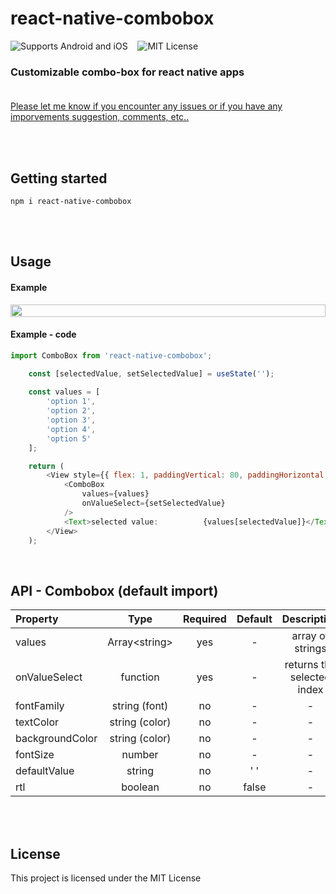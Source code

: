 # react-native-combobox
![Supports Android and iOS](https://img.shields.io/badge/platforms-android%20|%20ios-blue.svg) &nbsp;&nbsp;
![MIT License](https://img.shields.io/npm/l/react-native-range-slider-expo?color=red)
### Customizable combo-box for react native apps <br/><br/>

[Please let me know if you encounter any issues or if you have any imporvements suggestion, comments, etc..](https://github.com/D10S60948/react-native-combobox/issues)

<br/><br/>
## Getting started
`npm i react-native-combobox`

<br/><br/>

## Usage
#### Example 

<div style="display:flex;flex-direction:row">
  <img src="https://res.cloudinary.com/dexts7jfo/image/upload/v1596087000/ezgif.com-video-to-gif_rnao8h.gif" style="height:100%;width:100%"/>
</div>

#### Example - code

```javascript
import ComboBox from 'react-native-combobox';
```
```javascript
    const [selectedValue, setSelectedValue] = useState('');
    
    const values = [
        'option 1',
        'option 2',
        'option 3',
        'option 4',
        'option 5'
    ];

    return (
        <View style={{ flex: 1, paddingVertical: 80, paddingHorizontal: 40, justifyContent: 'space-between' }}>
            <ComboBox
                values={values}
                onValueSelect={setSelectedValue}
            />
            <Text>selected value:          {values[selectedValue]}</Text>
        </View>
    );
```

<br/>

## API - Combobox (default import)
| Property | Type | Required | Default | Description |
| :---     |:----:|  :-----: | :-----: | :-----: | 
| values | Array\<string> | yes | - | array of strings |
| onValueSelect | function | yes | - | returns the selected index |
| fontFamily | string (font) | no | - | - |
| textColor | string (color) | no | - | - |
| backgroundColor | string (color) | no | - | - |
| fontSize | number | no | - | - |
| defaultValue | string | no | ' ' | - |
| rtl | boolean | no | false | - |

<br/><br/>

## License
This project is licensed under the MIT License
